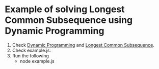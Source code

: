 # Example of solving Longest Common Subsequence using Dynamic Programming

1. Check [Dynamic Programming](https://www.geeksforgeeks.org/dynamic-programming/) and [Longest Common Subsequence](https://www.geeksforgeeks.org/longest-common-subsequence-dp-4/).
2. Check example.js.
3. Run the following
   - node example.js
